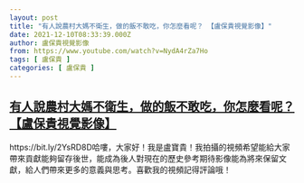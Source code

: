 ```yaml
---
layout: post
title: "有人說農村大媽不衛生，做的飯不敢吃，你怎麼看呢？ 【盧保貴視覺影像】"
date: 2021-12-10T08:33:39.000Z
author: 盧保貴視覺影像
from: https://www.youtube.com/watch?v=NydA4rZa7Ho
tags: [ 盧保貴 ]
categories: [ 盧保貴 ]
---
```

<!--1639125219000-->
[有人說農村大媽不衛生，做的飯不敢吃，你怎麼看呢？ 【盧保貴視覺影像】](https://www.youtube.com/watch?v=NydA4rZa7Ho)
------

<div>
https://bit.ly/2YsRD8D哈嘍，大家好！我是盧寶貴！我拍攝的視頻希望能給大家帶來貢獻能夠留存後世，能成為後人對現在的歷史參考期待影像能為將來保留文獻，給人們帶來更多的意義與思考。喜歡我的視頻記得評論哦！
</div>
